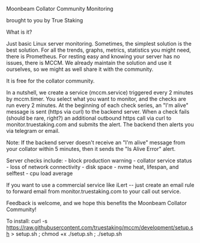 Moonbeam Collator Community Monitoring

brought to you by True Staking

What is it?

Just basic Linux server monitoring. Sometimes, the simplest solution is the best solution. For all the trends, graphs, metrics, statistics you might need, there is Prometheus. For resting easy and knowing your server has no issues, there is MCCM. We already maintain the solution and use it ourselves, so we might as well share it with the community.

It is free for the collator community. 

In a nutshell, we create a service (mccm.service) triggered every 2 minutes by mccm.timer. You select what you want to monitor, and the checks are run every 2 minutes. At the beginning of each check series, an "I'm alive" message is sent (https via curl) to the backend server. When a check fails (should be rare, right?) an additional outbound https call via curl to monitor.truestaking.com and submits the alert. The backend then alerts you via telegram or email.

Note: If the backend server doesn't receive an "I'm alive" message from your collator within 5 minutes, then it sends the "Is Alive Error" alert.

Server checks include:
    - block production warning
    - collator service status
    - loss of network connectivity
    - disk space
    - nvme heat, lifespan, and selftest
    - cpu load average

If you want to use a commercial service like iLert -- just create an email rule to forward email from monitor.truestaking.com to your call out service.

Feedback is welcome, and we hope this benefits the Moonbeam Collator Community!

To install: curl -s https://raw.githubusercontent.com/truestaking/mccm/development/setup.sh > setup.sh ; chmod +x ./setup.sh ; ./setup.sh



